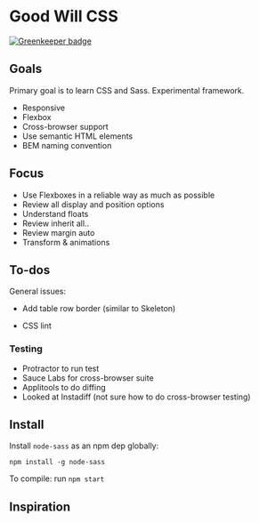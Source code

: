 # Good Will CSS

[![Greenkeeper badge](https://badges.greenkeeper.io/wwwillchen/goodwill.svg)](https://greenkeeper.io/)

## Goals

Primary goal is to learn CSS and Sass. Experimental framework.

- Responsive
- Flexbox
- Cross-browser support
- Use semantic HTML elements
- BEM naming convention

## Focus

- Use Flexboxes in a reliable way as much as possible
- Review all display and position options
- Understand floats
- Review inherit all..
- Review margin auto
- Transform & animations

## To-dos

General issues:
- Add table row border (similar to Skeleton)

- CSS lint

### Testing

- Protractor to run test
- Sauce Labs for cross-browser suite
- Applitools to do diffing
- Looked at Instadiff (not sure how to do cross-browser testing)

## Install

Install `node-sass` as an npm dep globally:
```
npm install -g node-sass
```
To compile: run `npm start`

## Inspiration
